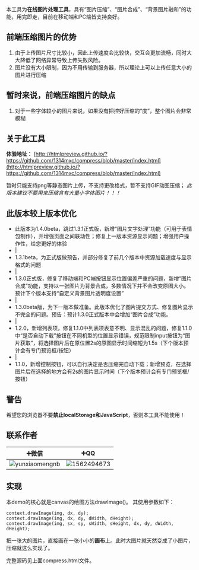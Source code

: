 本工具为**在线图片处理工具**，具有“图片压缩”、“图片合成”、“背景图片融和”的功能，用完即走，目前在移动端和PC端皆支持良好。

## 前端压缩图片的优势
1. 由于上传图片尺寸比较小，因此上传速度会比较快，交互会更加流畅，同时大大降低了网络异常导致上传失败风险。
2. 图片没有大小限制，因为不用传输到服务器，所以理论上可以上传任意大小的图片进行压缩

## 暂时来说，前端压缩图片的缺点
1. 对于一些字体较小的图片来说，如果没有把控好压缩的“度”，整个图片会非常模糊

## 关于此工具
**体验地址：** [http://htmlpreview.github.io/?https://github.com/1314mxc/compress/blob/master/index.html](http://htmlpreview.github.io/?https://github.com/1314mxc/compress/blob/master/index.html)

暂时只能支持png等静态图片上传，不支持更改格式，暂不支持GIF动图压缩；
*此版本建议不要用来压缩含有大量小字体图片！！！*


## 此版本较上版本优化
- 此版本为1.4.0beta，跳过1.3.1正式版，新增“图片文字处理”功能（可用于表情包制作），并增强页面之间联动性；修复上一版本资源显示问题；增强用户操作性，给您更好的体验
- |
- 1.3.1beta，为正式版做预告，并部分修复了前几个版本中资源加载速度与显示格式的问题
- |
- 1.3.0正式版，修复了移动端和PC端按钮显示位置偏差严重的问题，新增“图片合成”功能，支持以一张图片为背景合成，多数情况下并不会改变原图大小。预计下个版本支持“自定义背景图片透明度设置”
- |
- 1.3.0beta版，为下一版本做准备。此版本优化了图片提交方式、修复图片显示不完全的问题。预告：预计1.3.0正式版本中会增加“图片合成”功能。
- |
- 1.2.0，新增列表项，修复1.1.0中列表项表意不明、显示混乱的问题，修复1.1.0中“是否自动下载”按钮在不同机型的位置显示错误，规范限制input按钮为“图片获取”，将选择图片后在原位置2s的原图显示时间缩短为1.5s（下个版本预计会有专门预览框/按钮）
- |
- 1.1.0，新增控制按钮，可以自行决定是否压缩完自动下载；新增预览，在选择图片后在选择的地方会有2s的图片显示时间（下个版本预计会有专门预览框/按钮）


## 警告
希望您的浏览器不要**禁止localStorage和JavaScript**，否则本工具不能使用！


## 联系作者
| ➕微信 | ➕QQ |
|--|--|
| ![yunxiaomengnb](https://img-blog.csdnimg.cn/20200716102902499.png?x-oss-process=image/watermark,type_ZmFuZ3poZW5naGVpdGk,shadow_10,text_aHR0cHM6Ly9ibG9nLmNzZG4ubmV0L3FxXzQzNjI0ODc4,size_16,color_FFFFFF,t_70) | ![1562494673](https://img-blog.csdnimg.cn/20200716102919163.png) |


## 实现
本demo的核心就是canvas的绘图方法drawImage()。
其使用参数如下：
```
context.drawImage(img, dx, dy);
context.drawImage(img, dx, dy, dWidth, dHeight);
context.drawImage(img, sx, sy, sWidth, sHeight, dx, dy, dWidth, dHeight);
```

把一张大的图片，直接画在一张小小的**画布**上。此时大图片就天然变成了小图片，压缩就这么实现了。

完整源码见上面compress.html文件。

